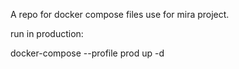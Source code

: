 A repo for docker compose files use for mira project.

run in production:

docker-compose --profile prod up -d